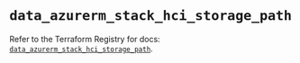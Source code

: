 # `data_azurerm_stack_hci_storage_path`

Refer to the Terraform Registry for docs: [`data_azurerm_stack_hci_storage_path`](https://registry.terraform.io/providers/hashicorp/azurerm/4.48.0/docs/data-sources/stack_hci_storage_path).
